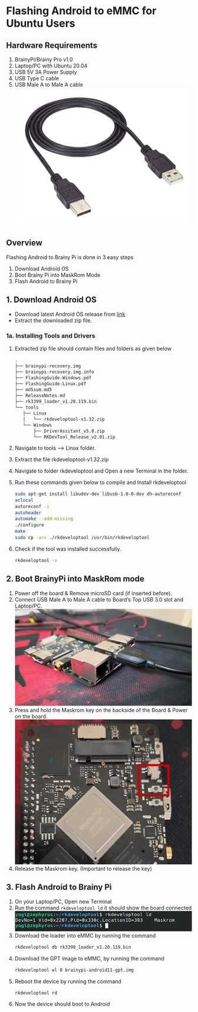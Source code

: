 # Flashing Android to eMMC for Ubuntu Users

## Hardware Requirements
1. BrainyPi/Brainy Pro v1.0
2. Laptop/PC with Ubuntu 20.04 
3. USB 5V 3A Power Supply 
4. USB Type C cable 
5. USB Male A to Male A cable
   ![img](assets/image5.jpg)

## Overview 
Flashing Android to Brainy Pi is done in 3 easy steps 

1.  Download Android OS
2.  Boot Brainy Pi into MaskRom Mode
3.  Flash Android to Brainy Pi

## 1. Download Android OS 

-   Download latest Android OS release from [link]()
-   Extract the downloaded zip file. 

### 1a. Installing Tools and Drivers 

1. Extracted zip file should contain files and folders as given below
   ```
   .
   ├── brainypi-recovery.img
   ├── brainypi-recovery.img.info
   ├── FlashingGuide-Windows.pdf
   ├── FlashingGuide-Linux.pdf
   ├── md5sum.md5
   ├── ReleaseNotes.md
   ├── rk3399_loader_v1.20.119.bin
   └── tools
      ├── Linux
      │   └── rkdeveloptool-v1.32.zip
      └── Windows
          ├── DriverAssitant_v5.0.zip
          └── RKDevTool_Release_v2.81.zip
   ```

1. Navigate to tools —-> Linux folder.
2. Extract the file rkdeveloptool-v1.32.zip
3. Navigate to folder rkdeveloptool and Open a new Terminal in the folder. 
4. Run these commands given below to compile and Install rkdeveloptool 
   ```sh
   sudo apt-get install libudev-dev libusb-1.0-0-dev dh-autoreconf
   aclocal
   autoreconf -i
   autoheader
   automake --add-missing
   ./configure
   make
   sudo cp -arv ./rkdeveloptool /usr/bin/rkdeveloptool
   ```
5. Check if the tool was installed successfully.
   ```sh
   rkdeveloptool -v
   ```    


## 2. Boot BrainyPi into MaskRom mode

1. Power off the board & Remove microSD card (if inserted before). 
1. Connect USB Male A to Male A cable to Board’s Top USB 3.0 slot and Laptop/PC.
   ![img](assets/image1.jpg)
1. Press and hold the Maskrom key on the backside of the Board & Power on the board. 
   ![img](assets/image4.jpg)
1. Release the Maskrom key. (Important to release the key)

## 3. Flash Android to Brainy Pi

1. On your Laptop/PC, Open new Terminal
2. Run the command `rkdeveloptool ld` it should show the board connected
   ![img](assets/lin1.png)
3. Download the loader into eMMC by running the command
   ```sh
   rkdeveloptool db rk3399_loader_v1.20.119.bin
   ```
4. Download the GPT image to eMMC, by running the command 
   ```sh
   rkdeveloptool wl 0 brainypi-android11-gpt.img
   ```
5. Reboot the device by running the command 
   ```sh
   rkdeveloptool rd
   ```
6. Now the device should boot to Android 
